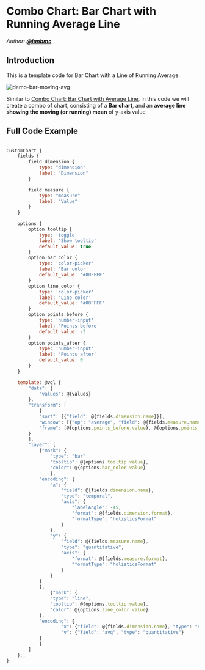 # Combo Chart: Bar Chart with Running Average Line

*Author: [**@ianbmc**](https://github.com/ianbmc)*

## Introduction

This is a template code for Bar Chart with a Line of Running Average.

![demo-bar-moving-avg](https://user-images.githubusercontent.com/106363759/232546260-02a54e82-7827-4d2c-a57c-6b9c59304eb8.png)


Similar to [Combo Chart: Bar Chart with Average Line](https://github.com/holistics/custom-chart-library/tree/main/combo_bar_chart_with_average_line), in this code we will create a combo of chart, consisting of a **Bar chart**, and an **average line showing the moving (or running) mean** of y-axis value

## Full Code Example

```javascript

CustomChart {
	fields {
		field dimension {
			type: "dimension"
			label: "Dimension"
		}

		field measure {
			type: "measure"
			label: "Value"
		}
	}

	options {
		option tooltip {
			type: 'toggle'
			label: 'Show tooltip'
			default_value: true
		}
		option bar_color {
			type: 'color-picker'
			label: 'Bar color'
			default_value: '#00FFFF'
		}
		option line_color {
			type: 'color-picker'
			label: 'Line color'
			default_value: '#00FFFF'
		}
		option points_before {
			type: 'number-input'
			label: 'Points before'
			default_value: -3
		}
		option points_after {
			type: 'number-input'
			label: 'Points after'
			default_value: 0
		}    
	}

	template: @vgl {
		"data": {
			"values": @{values}
		},
	  	"transform": [
	    	{
			"sort": [{"field": @{fields.dimension.name}}],
			"window": [{"op": "average", "field": @{fields.measure.name}, "as": "avg"}],
			"frame": [@{options.points_before.value}, @{options.points_after.value}]
		}
		],
		"layer": [
			{"mark": {
				"type": "bar",
				"tooltip": @{options.tooltip.value},
				"color": @{options.bar_color.value}
				},
			"encoding": {
				"x": {
					"field": @{fields.dimension.name}, 
					"type": "temporal", 
					"axis": {
						"labelAngle": -45,
						"format": @{fields.dimension.format},
						"formatType": "holisticsFormat"
					}
				},
				"y": {
					"field": @{fields.measure.name}, 
					"type": "quantitative",
					"axis": {
						"format": @{fields.measure.format},
						"formatType": "holisticsFormat"
					}
				}
			}
	  		},
	    		{"mark": {
				"type": "line",
				"tooltip": @{options.tooltip.value},
				"color": @{options.line_color.value}
			},
	  		"encoding": {
	    			"x": {"field": @{fields.dimension.name}, "type": "nominal"},
	    			"y": {"field": "avg", "type": "quantitative"}
	  		}
  			}
  		]
	};;
}

```
